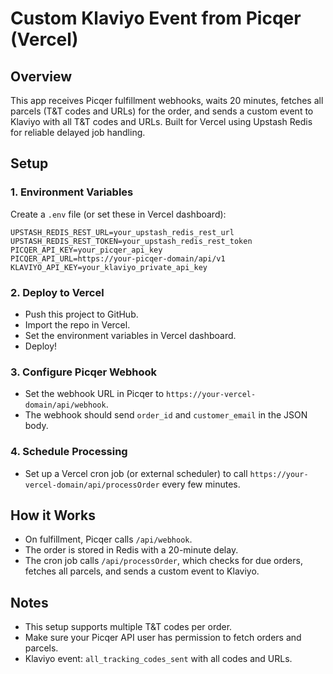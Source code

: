 # Custom Klaviyo Event from Picqer (Vercel)

## Overview
This app receives Picqer fulfillment webhooks, waits 20 minutes, fetches all parcels (T&T codes and URLs) for the order, and sends a custom event to Klaviyo with all T&T codes and URLs. Built for Vercel using Upstash Redis for reliable delayed job handling.

## Setup

### 1. Environment Variables
Create a `.env` file (or set these in Vercel dashboard):

```
UPSTASH_REDIS_REST_URL=your_upstash_redis_rest_url
UPSTASH_REDIS_REST_TOKEN=your_upstash_redis_rest_token
PICQER_API_KEY=your_picqer_api_key
PICQER_API_URL=https://your-picqer-domain/api/v1
KLAVIYO_API_KEY=your_klaviyo_private_api_key
```

### 2. Deploy to Vercel
- Push this project to GitHub.
- Import the repo in Vercel.
- Set the environment variables in Vercel dashboard.
- Deploy!

### 3. Configure Picqer Webhook
- Set the webhook URL in Picqer to `https://your-vercel-domain/api/webhook`.
- The webhook should send `order_id` and `customer_email` in the JSON body.

### 4. Schedule Processing
- Set up a Vercel cron job (or external scheduler) to call `https://your-vercel-domain/api/processOrder` every few minutes.

## How it Works
- On fulfillment, Picqer calls `/api/webhook`.
- The order is stored in Redis with a 20-minute delay.
- The cron job calls `/api/processOrder`, which checks for due orders, fetches all parcels, and sends a custom event to Klaviyo.

## Notes
- This setup supports multiple T&T codes per order.
- Make sure your Picqer API user has permission to fetch orders and parcels.
- Klaviyo event: `all_tracking_codes_sent` with all codes and URLs. 
